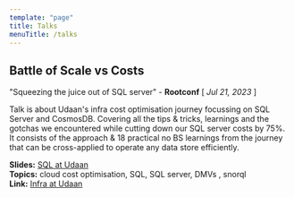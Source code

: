 ```yaml
---
template: "page"
title: Talks
menuTitle: /talks
---
```


## Battle of Scale vs Costs
"Squeezing the juice out of SQL server" - **Rootconf** [ *Jul 21, 2023* ]

Talk is about Udaan's infra cost optimisation journey focussing on SQL Server and CosmosDB. 
Covering all the tips & tricks, learnings and the gotchas we encountered while cutting down our SQL server costs by 75%. It consists of the approach & 18 practical no BS learnings from the journey that can be cross-applied to operate any data store efficiently.

**Slides:** [SQL at Udaan](https://bit.ly/sql-udaan)\
**Topics:** cloud cost optimisation, SQL, SQL server, DMVs , snorql\
**Link:** [Infra at Udaan](https://hasgeek.com/rootconf/infra-at-udaan/)

